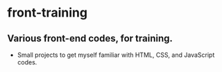 # front-training
## Various front-end codes, for training.

- Small projects to get myself familiar with HTML, CSS, and JavaScript codes.
